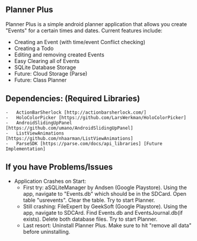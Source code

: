 Planner Plus
----------
Planner Plus is a simple android planner application that allows you create "Events" for a certain times and dates.
Current features include:
    
  - Creating an Event (with time/event Conflict checking)
  - Creating a Todo
  - Editing and removing created Events
  - Easy Clearing all of Events
  - SQLite Database Storage
  - Future: Cloud Storage (Parse)
  - Future: Class Planner

Dependencies: (Required Libraries)
----------
	-	ActionBarSherlock [http://actionbarsherlock.com/]
	-	HoloColorPicker [https://github.com/LarsWerkman/HoloColorPicker]
	-	AndroidSlidingUpPanel [https://github.com/umano/AndroidSlidingUpPanel]
	-	ListViewAnimations [https://github.com/nhaarman/ListViewAnimations]
	-	ParseSDK [https://parse.com/docs/api_libraries] [Future Implementation]
	
If you have Problems/Issues
----------
* Application Crashes on Start:
	-	First try: aSQLiteManager by Andsen (Google Playstore). Using the app, navigate to "Events.db" which should be in the SDCard. Open table "usrevents". Clear the table. Try to start Planner.
	-	Still crashing: FileExpert by GeekSoft (Google Playstore). Using the app, navigate to SDCArd. Find Events.db and EventsJournal.db(if exists). Delete both database files. Try to start Planner.
	-	Last resort: Uninstall Planner Plus. Make sure to hit "remove all data" before uninstalling.